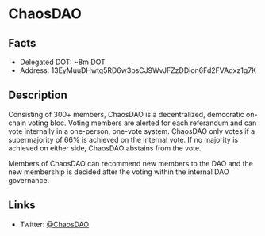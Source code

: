 # ChaosDAO

## Facts
- Delegated DOT: ~8m DOT
- Address: 13EyMuuDHwtq5RD6w3psCJ9WvJFZzDDion6Fd2FVAqxz1g7K

## Description

Consisting of 300+ members, ChaosDAO is a decentralized, democratic on-chain voting bloc. Voting members are alerted for each referandum and can vote internally in a one-person, one-vote system. ChaosDAO only votes if a supermajority of 66% is achieved on the internal vote. If no majority is achieved on either side, ChaosDAO abstains from the vote. 

Members of ChaosDAO can recommend new members to the DAO and the new membership is decided after the voting within the internal DAO governance.

## Links
- Twitter: [@ChaosDAO](https://twitter.com/ChaosDAO)